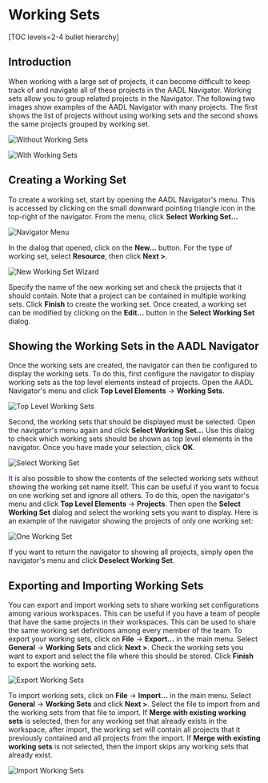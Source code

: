 <!--
Copyright (c) 2004-2021 Carnegie Mellon University and others. (see Contributors file). 
All Rights Reserved.

NO WARRANTY. ALL MATERIAL IS FURNISHED ON AN "AS-IS" BASIS. CARNEGIE MELLON UNIVERSITY MAKES NO WARRANTIES OF ANY
KIND, EITHER EXPRESSED OR IMPLIED, AS TO ANY MATTER INCLUDING, BUT NOT LIMITED TO, WARRANTY OF FITNESS FOR PURPOSE
OR MERCHANTABILITY, EXCLUSIVITY, OR RESULTS OBTAINED FROM USE OF THE MATERIAL. CARNEGIE MELLON UNIVERSITY DOES NOT
MAKE ANY WARRANTY OF ANY KIND WITH RESPECT TO FREEDOM FROM PATENT, TRADEMARK, OR COPYRIGHT INFRINGEMENT.

This program and the accompanying materials are made available under the terms of the Eclipse Public License 2.0
which is available at https://www.eclipse.org/legal/epl-2.0/
SPDX-License-Identifier: EPL-2.0

Created, in part, with funding and support from the United States Government. (see Acknowledgments file).

This program includes and/or can make use of certain third party source code, object code, documentation and other
files ("Third Party Software"). The Third Party Software that is used by this program is dependent upon your system
configuration. By using this program, You agree to comply with any and all relevant Third Party Software terms and
conditions contained in any such Third Party Software or separate license file distributed with such Third Party
Software. The parties who own the Third Party Software ("Third Party Licensors") are intended third party benefici-
aries to this license with respect to the terms applicable to their Third Party Software. Third Party Software li-
censes only apply to the Third Party Software and not any other portion of this program or this program as a whole.
-->
# Working Sets

[TOC levels=2-4 bullet hierarchy]

## Introduction

When working with a large set of projects, it can become difficult to keep track of and navigate all of these projects
in the AADL Navigator. Working sets allow you to group related projects in the Navigator. The following two images show
examples of the AADL Navigator with many projects. The first shows the list of projects without using working sets and
the second shows the same projects grouped by working set.

![Without Working Sets](images/workingSets/WithoutWorkingSets.png)

![With Working Sets](images/workingSets/WithWorkingSets.png)

## Creating a Working Set

To create a working set, start by opening the AADL Navigator's menu. This is accessed by clicking on the small downward
pointing triangle icon in the top-right of the navigator. From the menu, click **Select Working Set...**

![Navigator Menu](images/workingSets/NavigatorMenu.png)

In the dialog that opened, click on the **New...** button. For the type of working set, select **Resource**, then click
**Next >**.

![New Working Set Wizard](images/workingSets/NewWorkingSetWizard.png)

Specify the name of the new working set and check the projects that it should contain. Note that a project can be
contained in multiple working sets. Click **Finish** to create the working set. Once created, a working set can be
modified by clicking on the **Edit...** button in the **Select Working Set** dialog.

## Showing the Working Sets in the AADL Navigator

Once the working sets are created, the navigator can then be configured to display the working sets. To do this, first
configure the navigator to display working sets as the top level elements instead of projects. Open the AADL
Navigator's menu and click **Top Level Elements** -> **Working Sets**.

![Top Level Working Sets](images/workingSets/TopLevelWorkingSets.png)

Second, the working sets that should be displayed must be selected. Open the navigator's menu again and click
**Select Working Set...** Use this dialog to check which working sets should be shown as top level elements in the
navigator. Once you have made your selection, click **OK**.

![Select Working Set](images/workingSets/SelectWorkingSet.png)

It is also possible to show the contents of the selected working sets without showing the working set name itself. This
can be useful if you want to focus on one working set and ignore all others. To do this, open the navigator's menu and
click **Top Level Elements** -> **Projects**. Then open the **Select Working Set** dialog and select the working sets
you want to display. Here is an example of the navigator showing the projects of only one working set:

![One Working Set](images/workingSets/OneWorkingSet.png)

If you want to return the navigator to showing all projects, simply open the navigator's menu and click
**Deselect Working Set**.

## Exporting and Importing Working Sets

You can export and import working sets to share working set configurations among various workspaces. This can be useful
if you have a team of people that have the same projects in their workspaces. This can be used to share the same
working set definitions among every member of the team. To export your working sets, click on **File** -> **Export...**
in the main menu. Select **General** -> **Working Sets** and click **Next >**. Check the working sets you want to
export and select the file where this should be stored. Click **Finish** to export the working sets.

![Export Working Sets](images/workingSets/ExportWorkingSets.png)

To import working sets, click on **File** -> **Import...** in the main menu. Select **General** -> **Working Sets** and
click **Next >**. Select the file to import from and the working sets from that file to import. If
**Merge with existing working sets** is selected, then for any working set that already exists in the workspace, after
import, the working set will contain all projects that it previously contained and all projects from the import. If
**Merge with existing working sets** is not selected, then the import skips any working sets that already exist.

![Import Working Sets](images/workingSets/ImportWorkingSets.png)